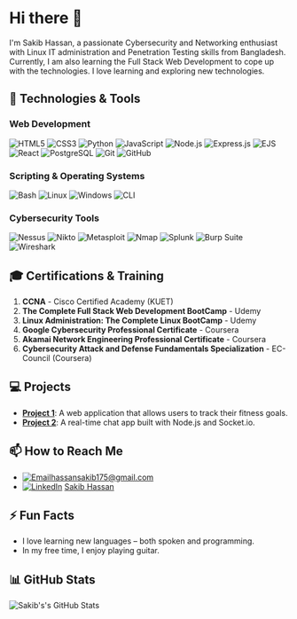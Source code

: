 # Hi there 👋

I'm Sakib Hassan, a passionate Cybersecurity and Networking enthusiast with Linux IT administration and Penetration Testing skills from Bangladesh. Currently, I am also learning the Full Stack Web Development to cope up with the technologies. I love learning and exploring new technologies.

## 🔧 Technologies & Tools

### Web Development
![HTML5](https://img.shields.io/badge/HTML5-333333?style=for-the-badge&logo=html5)
![CSS3](https://img.shields.io/badge/CSS3-333333?style=for-the-badge&logo=css3&logoColor=1572B6)
![Python](https://img.shields.io/badge/-Python-333333?style=flat&logo=python)
![JavaScript](https://img.shields.io/badge/JavaScript-333333?style=for-the-badge&logo=javascript)
![Node.js](https://img.shields.io/badge/Node.js-333333?style=for-the-badge&logo=node.js)
![Express.js](https://img.shields.io/badge/Express.js-333333?style=for-the-badge&logo=express)
![EJS](https://img.shields.io/badge/EJS-333333?style=for-the-badge&logo=javascript)
![React](https://img.shields.io/badge/React-333333?style=for-the-badge&logo=react)
![PostgreSQL](https://img.shields.io/badge/PostgreSQL-333333?style=for-the-badge&logo=postgresql)
![Git](https://img.shields.io/badge/Git-333333?style=for-the-badge&logo=git)
![GitHub](https://img.shields.io/badge/GitHub-333333?style=for-the-badge&logo=github)

### Scripting & Operating Systems
![Bash](https://img.shields.io/badge/Bash-333333?style=for-the-badge&logo=gnu-bash)
![Linux](https://img.shields.io/badge/Linux-333333?style=for-the-badge&logo=linux)
![Windows](https://img.shields.io/badge/Windows-333333?style=for-the-badge&logo=windows)
![CLI](https://img.shields.io/badge/CLI-333333?style=for-the-badge&logo=windowsterminal)

### Cybersecurity Tools
![Nessus](https://img.shields.io/badge/Nessus-333333?style=for-the-badge&logo=tenable)
![Nikto](https://img.shields.io/badge/-Nikto-333333?style=flat&logo=linux)
![Metasploit](https://img.shields.io/badge/Metasploit-333333?style=for-the-badge&logo=metasploit)
![Nmap](https://img.shields.io/badge/Nmap-333333?style=for-the-badge&logo=nmap)
![Splunk](https://img.shields.io/badge/Splunk-333333?style=for-the-badge&logo=splunk)
![Burp Suite](https://img.shields.io/badge/Burp_Suite-333333?style=for-the-badge&logo=burpsuite)
![Wireshark](https://img.shields.io/badge/Wireshark-333333?style=for-the-badge&logo=wireshark)

## 🎓 Certifications & Training

1. **CCNA** - Cisco Certified Academy (KUET)
2. **The Complete Full Stack Web Development BootCamp** - Udemy
3. **Linux Administration: The Complete Linux BootCamp** - Udemy
4. **Google Cybersecurity Professional Certificate** - Coursera
5. **Akamai Network Engineering Professional Certificate** - Coursera
6. **Cybersecurity Attack and Defense Fundamentals Specialization** - EC-Council (Coursera)

## 💻 Projects

- **[Project 1](https://github.com/janedoe/project1)**: A web application that allows users to track their fitness goals.
- **[Project 2](https://github.com/janedoe/project2)**: A real-time chat app built with Node.js and Socket.io.

## 📫 How to Reach Me

- [![Email](https://img.shields.io/badge/Email-D14836?style=for-the-badge&logo=gmail&logoColor=white)](mailto:your.email@example.com)[hassansakib175@gmail.com](mailto:hassansakib175@gmail.com)
- [![LinkedIn](https://img.shields.io/badge/LinkedIn-0077B5?style=for-the-badge&logo=linkedin&logoColor=white)](https://www.linkedin.com/in/yourprofile/) [Sakib Hassan](https://www.linkedin.com/in/prangon59/)

## ⚡ Fun Facts

- I love learning new languages – both spoken and programming.
- In my free time, I enjoy playing guitar.


## 📊 GitHub Stats

![Sakib's's GitHub Stats](https://github-readme-stats.vercel.app/api?username=prangon59&show_icons=true&theme=radical)
